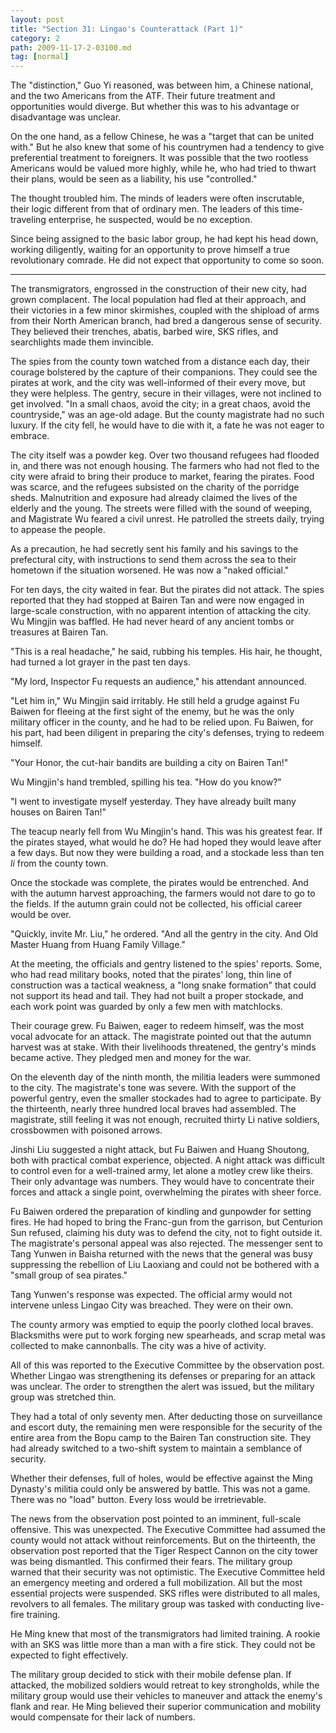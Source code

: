 ```yaml
---
layout: post
title: "Section 31: Lingao's Counterattack (Part 1)"
category: 2
path: 2009-11-17-2-03100.md
tag: [normal]
---
```


The "distinction," Guo Yi reasoned, was between him, a Chinese national, and the two Americans from the ATF. Their future treatment and opportunities would diverge. But whether this was to his advantage or disadvantage was unclear.

On the one hand, as a fellow Chinese, he was a "target that can be united with." But he also knew that some of his countrymen had a tendency to give preferential treatment to foreigners. It was possible that the two rootless Americans would be valued more highly, while he, who had tried to thwart their plans, would be seen as a liability, his use "controlled."

The thought troubled him. The minds of leaders were often inscrutable, their logic different from that of ordinary men. The leaders of this time-traveling enterprise, he suspected, would be no exception.

Since being assigned to the basic labor group, he had kept his head down, working diligently, waiting for an opportunity to prove himself a true revolutionary comrade. He did not expect that opportunity to come so soon.

***

The transmigrators, engrossed in the construction of their new city, had grown complacent. The local population had fled at their approach, and their victories in a few minor skirmishes, coupled with the shipload of arms from their North American branch, had bred a dangerous sense of security. They believed their trenches, abatis, barbed wire, SKS rifles, and searchlights made them invincible.

The spies from the county town watched from a distance each day, their courage bolstered by the capture of their companions. They could see the pirates at work, and the city was well-informed of their every move, but they were helpless. The gentry, secure in their villages, were not inclined to get involved. "In a small chaos, avoid the city; in a great chaos, avoid the countryside," was an age-old adage. But the county magistrate had no such luxury. If the city fell, he would have to die with it, a fate he was not eager to embrace.

The city itself was a powder keg. Over two thousand refugees had flooded in, and there was not enough housing. The farmers who had not fled to the city were afraid to bring their produce to market, fearing the pirates. Food was scarce, and the refugees subsisted on the charity of the porridge sheds. Malnutrition and exposure had already claimed the lives of the elderly and the young. The streets were filled with the sound of weeping, and Magistrate Wu feared a civil unrest. He patrolled the streets daily, trying to appease the people.

As a precaution, he had secretly sent his family and his savings to the prefectural city, with instructions to send them across the sea to their hometown if the situation worsened. He was now a "naked official."

For ten days, the city waited in fear. But the pirates did not attack. The spies reported that they had stopped at Bairen Tan and were now engaged in large-scale construction, with no apparent intention of attacking the city. Wu Mingjin was baffled. He had never heard of any ancient tombs or treasures at Bairen Tan.

"This is a real headache," he said, rubbing his temples. His hair, he thought, had turned a lot grayer in the past ten days.

"My lord, Inspector Fu requests an audience," his attendant announced.

"Let him in," Wu Mingjin said irritably. He still held a grudge against Fu Baiwen for fleeing at the first sight of the enemy, but he was the only military officer in the county, and he had to be relied upon. Fu Baiwen, for his part, had been diligent in preparing the city's defenses, trying to redeem himself.

"Your Honor, the cut-hair bandits are building a city on Bairen Tan!"

Wu Mingjin's hand trembled, spilling his tea. "How do you know?"

"I went to investigate myself yesterday. They have already built many houses on Bairen Tan!"

The teacup nearly fell from Wu Mingjin's hand. This was his greatest fear. If the pirates stayed, what would he do? He had hoped they would leave after a few days. But now they were building a road, and a stockade less than ten *li* from the county town.

Once the stockade was complete, the pirates would be entrenched. And with the autumn harvest approaching, the farmers would not dare to go to the fields. If the autumn grain could not be collected, his official career would be over.

"Quickly, invite Mr. Liu," he ordered. "And all the gentry in the city. And Old Master Huang from Huang Family Village."

At the meeting, the officials and gentry listened to the spies' reports. Some, who had read military books, noted that the pirates' long, thin line of construction was a tactical weakness, a "long snake formation" that could not support its head and tail. They had not built a proper stockade, and each work point was guarded by only a few men with matchlocks.

Their courage grew. Fu Baiwen, eager to redeem himself, was the most vocal advocate for an attack. The magistrate pointed out that the autumn harvest was at stake. With their livelihoods threatened, the gentry's minds became active. They pledged men and money for the war.

On the eleventh day of the ninth month, the militia leaders were summoned to the city. The magistrate's tone was severe. With the support of the powerful gentry, even the smaller stockades had to agree to participate. By the thirteenth, nearly three hundred local braves had assembled. The magistrate, still feeling it was not enough, recruited thirty Li native soldiers, crossbowmen with poisoned arrows.

Jinshi Liu suggested a night attack, but Fu Baiwen and Huang Shoutong, both with practical combat experience, objected. A night attack was difficult to control even for a well-trained army, let alone a motley crew like theirs. Their only advantage was numbers. They would have to concentrate their forces and attack a single point, overwhelming the pirates with sheer force.

Fu Baiwen ordered the preparation of kindling and gunpowder for setting fires. He had hoped to bring the Franc-gun from the garrison, but Centurion Sun refused, claiming his duty was to defend the city, not to fight outside it. The magistrate's personal appeal was also rejected. The messenger sent to Tang Yunwen in Baisha returned with the news that the general was busy suppressing the rebellion of Liu Laoxiang and could not be bothered with a "small group of sea pirates."

Tang Yunwen's response was expected. The official army would not intervene unless Lingao City was breached. They were on their own.

The county armory was emptied to equip the poorly clothed local braves. Blacksmiths were put to work forging new spearheads, and scrap metal was collected to make cannonballs. The city was a hive of activity.

All of this was reported to the Executive Committee by the observation post. Whether Lingao was strengthening its defenses or preparing for an attack was unclear. The order to strengthen the alert was issued, but the military group was stretched thin.

They had a total of only seventy men. After deducting those on surveillance and escort duty, the remaining men were responsible for the security of the entire area from the Bopu camp to the Bairen Tan construction site. They had already switched to a two-shift system to maintain a semblance of security.

Whether their defenses, full of holes, would be effective against the Ming Dynasty's militia could only be answered by battle. This was not a game. There was no "load" button. Every loss would be irretrievable.

The news from the observation post pointed to an imminent, full-scale offensive. This was unexpected. The Executive Committee had assumed the county would not attack without reinforcements. But on the thirteenth, the observation post reported that the Tiger Respect Cannon on the city tower was being dismantled. This confirmed their fears. The military group warned that their security was not optimistic. The Executive Committee held an emergency meeting and ordered a full mobilization. All but the most essential projects were suspended. SKS rifles were distributed to all males, revolvers to all females. The military group was tasked with conducting live-fire training.

He Ming knew that most of the transmigrators had limited training. A rookie with an SKS was little more than a man with a fire stick. They could not be expected to fight effectively.

The military group decided to stick with their mobile defense plan. If attacked, the mobilized soldiers would retreat to key strongholds, while the military group would use their vehicles to maneuver and attack the enemy's flank and rear. He Ming believed their superior communication and mobility would compensate for their lack of numbers.